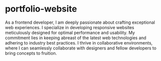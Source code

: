 # portfolio-website

As a frontend developer, I am deeply passionate about crafting
exceptional web experiences. I specialize in developing responsive
websites meticulously designed for optimal performance and usability. My
commitment lies in keeping abreast of the latest web technologies and
adhering to industry best practices. I thrive in collaborative
environments, where I can seamlessly collaborate with designers and
fellow developers to bring concepts to fruition.
